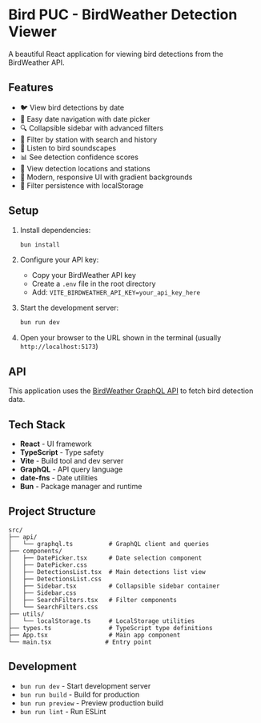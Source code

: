 # Bird PUC - BirdWeather Detection Viewer

A beautiful React application for viewing bird detections from the BirdWeather API.

## Features

- 🐦 View bird detections by date
- 📅 Easy date navigation with date picker
- 🔍 Collapsible sidebar with advanced filters
- 🎯 Filter by station with search and history
- 🎵 Listen to bird soundscapes
- 📊 See detection confidence scores
- 📍 View detection locations and stations
- 🎨 Modern, responsive UI with gradient backgrounds
- 💾 Filter persistence with localStorage

## Setup

1. Install dependencies:
   ```bash
   bun install
   ```

2. Configure your API key:
   - Copy your BirdWeather API key
   - Create a `.env` file in the root directory
   - Add: `VITE_BIRDWEATHER_API_KEY=your_api_key_here`

3. Start the development server:
   ```bash
   bun run dev
   ```

4. Open your browser to the URL shown in the terminal (usually `http://localhost:5173`)

## API

This application uses the [BirdWeather GraphQL API](https://app.birdweather.com/api/index.html) to fetch bird detection data.

## Tech Stack

- **React** - UI framework
- **TypeScript** - Type safety
- **Vite** - Build tool and dev server
- **GraphQL** - API query language
- **date-fns** - Date utilities
- **Bun** - Package manager and runtime

## Project Structure

```
src/
├── api/
│   └── graphql.ts          # GraphQL client and queries
├── components/
│   ├── DatePicker.tsx      # Date selection component
│   ├── DatePicker.css
│   ├── DetectionsList.tsx  # Main detections list view
│   ├── DetectionsList.css
│   ├── Sidebar.tsx         # Collapsible sidebar container
│   ├── Sidebar.css
│   ├── SearchFilters.tsx   # Filter components
│   └── SearchFilters.css
├── utils/
│   └── localStorage.ts     # LocalStorage utilities
├── types.ts                # TypeScript type definitions
├── App.tsx                 # Main app component
└── main.tsx               # Entry point
```

## Development

- `bun run dev` - Start development server
- `bun run build` - Build for production
- `bun run preview` - Preview production build
- `bun run lint` - Run ESLint
